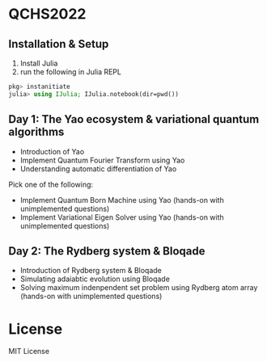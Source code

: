 # QCHS2022

## Installation & Setup

1. Install Julia
2. run the following in Julia REPL

```julia
pkg> instanitiate
julia> using IJulia; IJulia.notebook(dir=pwd())
```

## Day 1: The Yao ecosystem & variational quantum algorithms

- Introduction of Yao
- Implement Quantum Fourier Transform using Yao
- Understanding automatic differentiation of Yao

Pick one of the following:
- Implement Quantum Born Machine using Yao (hands-on with unimplemented questions)
- Implement Variational Eigen Solver using Yao (hands-on with unimplemented questions)

## Day 2: The Rydberg system & Bloqade

- Introduction of Rydberg system & Bloqade
- Simulating adaiabtic evolution using Bloqade
- Solving maximum indenpendent set problem using Rydberg atom array (hands-on with unimplemented questions)

# License

MIT License

